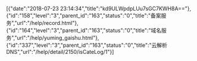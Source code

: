 [{"date":"2018-07-23 23:14:34","title":"kd9ULWpdpLUu7sGC7KWH8A=="},{"id":"158","level":"3","parent_id":"163","status":"0","title":"备案服务","url":"/help/record.html"},{"id":"164","level":"3","parent_id":"163","status":"0","title":"域名服务","url":"/help/yuming_gaishu.html"},{"id":"337","level":"3","parent_id":"163","status":"0","title":"云解析 DNS","url":"/help/detail/2150/isCateLog/1"}]